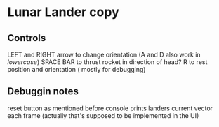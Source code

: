 # Lunar Lander copy

## Controls
LEFT and RIGHT arrow to change orientation (A and D also work in _lowercase_)
SPACE BAR to thrust rocket in direction of head?
R to rest position and orientation ( mostly for debugging)

## Debuggin notes
reset button as mentioned before
console prints landers current vector each frame (actually that's supposed to be implemented in the UI)